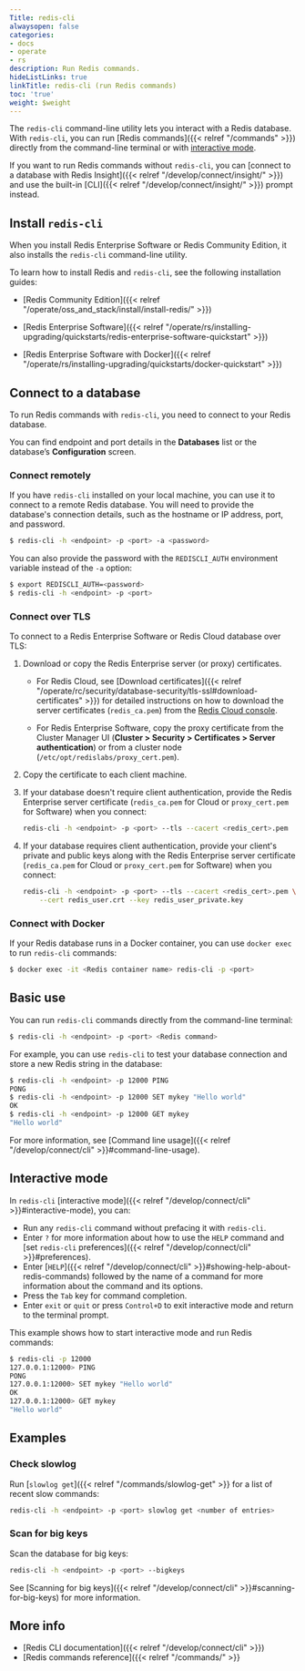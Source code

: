 ```yaml
---
Title: redis-cli
alwaysopen: false
categories:
- docs
- operate
- rs
description: Run Redis commands.
hideListLinks: true
linkTitle: redis-cli (run Redis commands)
toc: 'true'
weight: $weight
---
```


The `redis-cli` command-line utility lets you interact with a Redis database. With `redis-cli`, you can run [Redis commands]({{< relref "/commands" >}}) directly from the command-line terminal or with [interactive mode](#interactive-mode).

If you want to run Redis commands without `redis-cli`, you can [connect to a database with Redis Insight]({{< relref "/develop/connect/insight/" >}}) and use the built-in [CLI]({{< relref "/develop/connect/insight/" >}}) prompt instead.

## Install `redis-cli`

When you install Redis Enterprise Software or Redis Community Edition, it also installs the `redis-cli` command-line utility.

To learn how to install Redis and `redis-cli`, see the following installation guides:

- [Redis Community Edition]({{< relref "/operate/oss_and_stack/install/install-redis/" >}})

- [Redis Enterprise Software]({{< relref "/operate/rs/installing-upgrading/quickstarts/redis-enterprise-software-quickstart" >}})

- [Redis Enterprise Software with Docker]({{< relref "/operate/rs/installing-upgrading/quickstarts/docker-quickstart" >}})

## Connect to a database

To run Redis commands with `redis-cli`, you need to connect to your Redis database.

You can find endpoint and port details in the **Databases** list or the database’s **Configuration** screen.

### Connect remotely

If you have `redis-cli` installed on your local machine, you can use it to connect to a remote Redis database. You will need to provide the database's connection details, such as the hostname or IP address, port, and password.

```sh
$ redis-cli -h <endpoint> -p <port> -a <password>
```

You can also provide the password with the `REDISCLI_AUTH` environment variable instead of the `-a` option:

```sh
$ export REDISCLI_AUTH=<password>
$ redis-cli -h <endpoint> -p <port>
```

### Connect over TLS

To connect to a Redis Enterprise Software or Redis Cloud database over TLS:

1. Download or copy the Redis Enterprise server (or proxy) certificates.

    - For Redis Cloud, see [Download certificates]({{< relref "/operate/rc/security/database-security/tls-ssl#download-certificates" >}}) for detailed instructions on how to download the server certificates (`redis_ca.pem`) from the [Redis Cloud console](https://app.redislabs.com/).

    - For Redis Enterprise Software, copy the proxy certificate from the Cluster Manager UI (**Cluster > Security > Certificates > Server authentication**) or from a cluster node (`/etc/opt/redislabs/proxy_cert.pem`).

1. Copy the certificate to each client machine.

1. If your database doesn't require client authentication, provide the Redis Enterprise server certificate (`redis_ca.pem` for Cloud or `proxy_cert.pem` for Software) when you connect:

    ```sh
    redis-cli -h <endpoint> -p <port> --tls --cacert <redis_cert>.pem
    ```

1. If your database requires client authentication, provide your client's private and public keys along with the Redis Enterprise server certificate (`redis_ca.pem` for Cloud or `proxy_cert.pem` for Software) when you connect:

    ```sh
    redis-cli -h <endpoint> -p <port> --tls --cacert <redis_cert>.pem \
        --cert redis_user.crt --key redis_user_private.key
    ```

### Connect with Docker

If your Redis database runs in a Docker container, you can use `docker exec` to run `redis-cli` commands:

```sh
$ docker exec -it <Redis container name> redis-cli -p <port>
```

## Basic use

You can run `redis-cli` commands directly from the command-line terminal:

```sh
$ redis-cli -h <endpoint> -p <port> <Redis command>
```

For example, you can use `redis-cli` to test your database connection and store a new Redis string in the database:

```sh
$ redis-cli -h <endpoint> -p 12000 PING
PONG
$ redis-cli -h <endpoint> -p 12000 SET mykey "Hello world"
OK
$ redis-cli -h <endpoint> -p 12000 GET mykey              
"Hello world"
```

For more information, see [Command line usage]({{< relref "/develop/connect/cli" >}}#command-line-usage).

## Interactive mode

In `redis-cli` [interactive mode]({{< relref "/develop/connect/cli" >}}#interactive-mode), you can:

- Run any `redis-cli` command without prefacing it with `redis-cli`.
- Enter `?` for more information about how to use the `HELP` command and [set `redis-cli` preferences]({{< relref "/develop/connect/cli" >}}#preferences).
- Enter [`HELP`]({{< relref "/develop/connect/cli" >}}#showing-help-about-redis-commands) followed by the name of a command for more information about the command and its options.
- Press the `Tab` key for command completion.
- Enter `exit` or `quit` or press `Control+D` to exit interactive mode and return to the terminal prompt.

This example shows how to start interactive mode and run Redis commands:

```sh
$ redis-cli -p 12000
127.0.0.1:12000> PING
PONG
127.0.0.1:12000> SET mykey "Hello world"
OK
127.0.0.1:12000> GET mykey
"Hello world"
```

## Examples

### Check slowlog

Run [`slowlog get`]({{< relref "/commands/slowlog-get" >}} for a list of recent slow commands:

```sh
redis-cli -h <endpoint> -p <port> slowlog get <number of entries>
```

### Scan for big keys

Scan the database for big keys:

```sh
redis-cli -h <endpoint> -p <port> --bigkeys
```

See [Scanning for big keys]({{< relref "/develop/connect/cli" >}}#scanning-for-big-keys) for more information.

## More info

- [Redis CLI documentation]({{< relref "/develop/connect/cli" >}})
- [Redis commands reference]({{< relref "/commands/" >}}
